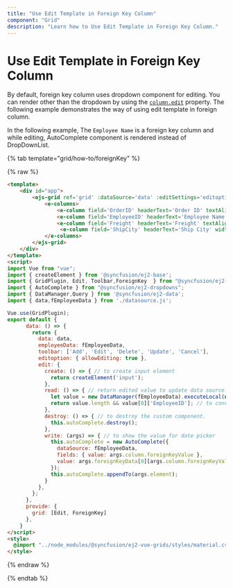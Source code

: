 ```yaml
---
title: "Use Edit Template in Foreign Key Column"
component: "Grid"
description: "Learn how to Use Edit Template in Foreign Key Column."
---
```


# Use Edit Template in Foreign Key Column

By default, foreign key column uses dropdown component for editing.
You can render other than the dropdown by using the [`column.edit`](../../api/grid/column/#edit) property.
The following example demonstrates the way of using edit template in foreign column.

In the following example, The `Employee Name` is a foreign key column and while editing, AutoComplete component is rendered instead of DropDownList.

{% tab template="grid/how-to/foreignKey" %}

{% raw %}

```html
<template>
    <div id="app">
        <ejs-grid ref='grid' :dataSource='data' :editSettings='editoption' :Toolbar='toolbar' height='270px' >
            <e-columns>
                <e-column field='OrderID' headerText='Order ID' textAlign='Right' width=100></e-column>
                <e-column field='EmployeeID' headerText='Employee Name' :dataSource='employeeData' foreignKeyValue='FirstName' :edit='edit' width=120></e-column>
                <e-column field='Freight' headerText='Freight' textAlign='Center' format='C2' width=80></e-column>
                 <e-column field='ShipCity' headerText='Ship City' width=130></e-column>
            </e-columns>
        </ejs-grid>
    </div>
</template>
<script>
import Vue from "vue";
import { createElement } from '@syncfusion/ej2-base';
import { GridPlugin, Edit, Toolbar,ForeignKey  } from "@syncfusion/ej2-vue-grids";
import { AutoComplete } from "@syncfusion/ej2-dropdowns";
import { DataManager,Query } from '@syncfusion/ej2-data';
import { data,fEmployeeData } from './datasource.js';

Vue.use(GridPlugin);
export default {
      data: () => {
        return {
          data: data,
          employeeData: fEmployeeData,
          toolbar: ['Add', 'Edit', 'Delete', 'Update', 'Cancel'],
          editoption: { allowEditing: true },
          edit: {
            create: () => { // to create input element
              return createElement('input');
            },
            read: () => { // return edited value to update data source
              let value = new DataManager(fEmployeeData).executeLocal(new Query().where('FirstName', 'equal', this.autoComplete.value));
              return value.length && value[0]['EmployeeID']; // to convert foreign key value to local value.
            },
            destroy: () => { // to destroy the custom component.
              this.autoComplete.destroy();
            },
            write: (args) => { // to show the value for date picker
              this.autoComplete = new AutoComplete({
                dataSource: fEmployeeData,
                fields: { value: args.column.foreignKeyValue },
                value: args.foreignKeyData[0][args.column.foreignKeyValue]
              });
              this.autoComplete.appendTo(args.element);
            }
          },
        };
      },
      provide: {
        grid: [Edit, ForeignKey]
      },
    }
</script>
<style>
  @import "../node_modules/@syncfusion/ej2-vue-grids/styles/material.css";
</style>
```

{% endraw %}

{% endtab %}
